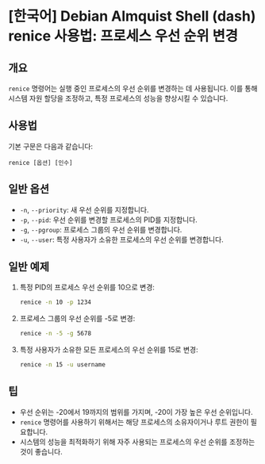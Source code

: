 # [한국어] Debian Almquist Shell (dash) renice 사용법: 프로세스 우선 순위 변경

## 개요
`renice` 명령어는 실행 중인 프로세스의 우선 순위를 변경하는 데 사용됩니다. 이를 통해 시스템 자원 할당을 조정하고, 특정 프로세스의 성능을 향상시킬 수 있습니다.

## 사용법
기본 구문은 다음과 같습니다:
```
renice [옵션] [인수]
```

## 일반 옵션
- `-n`, `--priority`: 새 우선 순위를 지정합니다.
- `-p`, `--pid`: 우선 순위를 변경할 프로세스의 PID를 지정합니다.
- `-g`, `--pgroup`: 프로세스 그룹의 우선 순위를 변경합니다.
- `-u`, `--user`: 특정 사용자가 소유한 프로세스의 우선 순위를 변경합니다.

## 일반 예제
1. 특정 PID의 프로세스 우선 순위를 10으로 변경:
   ```bash
   renice -n 10 -p 1234
   ```

2. 프로세스 그룹의 우선 순위를 -5로 변경:
   ```bash
   renice -n -5 -g 5678
   ```

3. 특정 사용자가 소유한 모든 프로세스의 우선 순위를 15로 변경:
   ```bash
   renice -n 15 -u username
   ```

## 팁
- 우선 순위는 -20에서 19까지의 범위를 가지며, -20이 가장 높은 우선 순위입니다.
- `renice` 명령어를 사용하기 위해서는 해당 프로세스의 소유자이거나 루트 권한이 필요합니다.
- 시스템의 성능을 최적화하기 위해 자주 사용되는 프로세스의 우선 순위를 조정하는 것이 좋습니다.